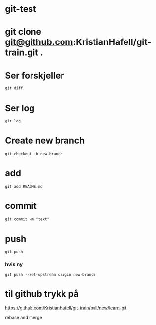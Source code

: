 # git-test 

# git clone git@github.com:KristianHafell/git-train.git . 

# Ser forskjeller
`git diff `


# Ser log
` git log `

# Create new branch
`git checkout -b new-branch`

# add 
`git add README.md`

# commit 
`git commit -m "text"`

# push
`git push`
### hvis ny
`git push --set-upstream origin new-branch`

# til github trykk på
https://github.com/KristianHafell/git-train/pull/new/learn-git

rebase and merge


